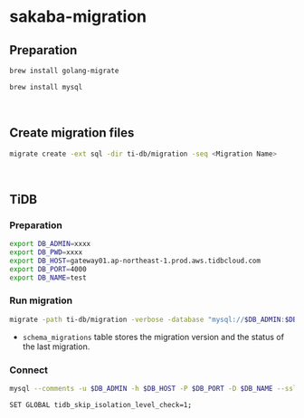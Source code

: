# sakaba-migration
## Preparation
```sh
brew install golang-migrate

brew install mysql
```

&nbsp;

## Create migration files
```sh
migrate create -ext sql -dir ti-db/migration -seq <Migration Name>
```

&nbsp;

## TiDB
### Preparation
```sh
export DB_ADMIN=xxxx
export DB_PWD=xxxx
export DB_HOST=gateway01.ap-northeast-1.prod.aws.tidbcloud.com
export DB_PORT=4000
export DB_NAME=test
```

### Run migration
```sh
migrate -path ti-db/migration -verbose -database "mysql://$DB_ADMIN:$DB_PWD@tcp($DB_HOST:$DB_PORT)/$DB_NAME?tls=true&charset=utf8&parseTime=True&loc=Local" up
```
- `schema_migrations` table stores the migration version and the status of the last migration.

### Connect
```sh
mysql --comments -u $DB_ADMIN -h $DB_HOST -P $DB_PORT -D $DB_NAME --ssl-mode=VERIFY_IDENTITY --ssl-ca=/etc/ssl/cert.pem -p$DB_PWD

SET GLOBAL tidb_skip_isolation_level_check=1;
```
